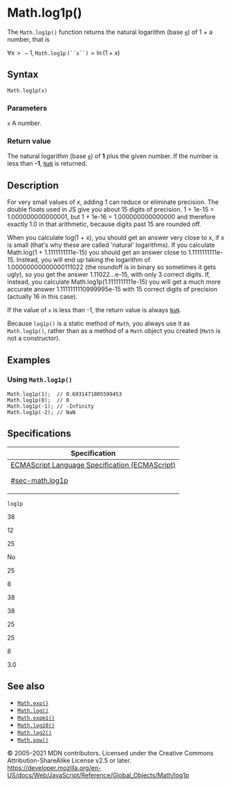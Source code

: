 # Math.log1p()

The `Math.log1p()` function returns the natural logarithm (base [`e`](e)) of 1 + a number, that is

∀*x* &gt;  − 1, `Math.log1p` ` (``x``) ` = ln (1 + *x*)

## Syntax

    Math.log1p(x)

### Parameters

`x`
A number.

### Return value

The natural logarithm (base [`e`](e)) of **1** plus the given number. If the number is less than **-1**, [`NaN`](../nan) is returned.

## Description

For very small values of _x_, adding 1 can reduce or eliminate precision. The double floats used in JS give you about 15 digits of precision. 1 + 1e-15 = 1.000000000000001, but 1 + 1e-16 = 1.000000000000000 and therefore exactly 1.0 in that arithmetic, because digits past 15 are rounded off.

When you calculate log(1 + x), you should get an answer very close to x, if x is small (that's why these are called 'natural' logarithms). If you calculate Math.log(1 + 1.1111111111e-15) you should get an answer close to 1.1111111111e-15. Instead, you will end up taking the logarithm of 1.00000000000000111022 (the roundoff is in binary so sometimes it gets ugly), so you get the answer 1.11022...e-15, with only 3 correct digits. If, instead, you calculate Math.log1p(1.1111111111e-15) you will get a much more accurate answer 1.1111111110999995e-15 with 15 correct digits of precision (actually 16 in this case).

If the value of `x` is less than -1, the return value is always [`NaN`](../nan).

Because `log1p()` is a static method of `Math`, you always use it as `Math.log1p()`, rather than as a method of a `Math` object you created (`Math` is not a constructor).

## Examples

### Using `Math.log1p()`

    Math.log1p(1);  // 0.6931471805599453
    Math.log1p(0);  // 0
    Math.log1p(-1); // -Infinity
    Math.log1p(-2); // NaN

## Specifications

<table>
<thead>
<tr class="header">
<th>Specification</th>
</tr>
</thead>
<tbody>
<tr class="odd">
<td>
<a href="https://tc39.es/ecma262/#sec-math.log1p">ECMAScript Language Specification (ECMAScript)
<br/>

<span class="small">#sec-math.log1p</span>
</a>
</td>
</tr>
</tbody>
</table>

`log1p`

38

12

25

No

25

8

38

38

25

25

8

3.0

## See also

-   [`Math.exp()`](exp)
-   [`Math.log()`](log)
-   [`Math.expm1()`](expm1)
-   [`Math.log10()`](log10)
-   [`Math.log2()`](log2)
-   [`Math.pow()`](pow)

© 2005–2021 MDN contributors.
Licensed under the Creative Commons Attribution-ShareAlike License v2.5 or later.
<a href="https://developer.mozilla.org/en-US/docs/Web/JavaScript/Reference/Global_Objects/Math/log1p" class="_attribution-link">https://developer.mozilla.org/en-US/docs/Web/JavaScript/Reference/Global_Objects/Math/log1p</a>
